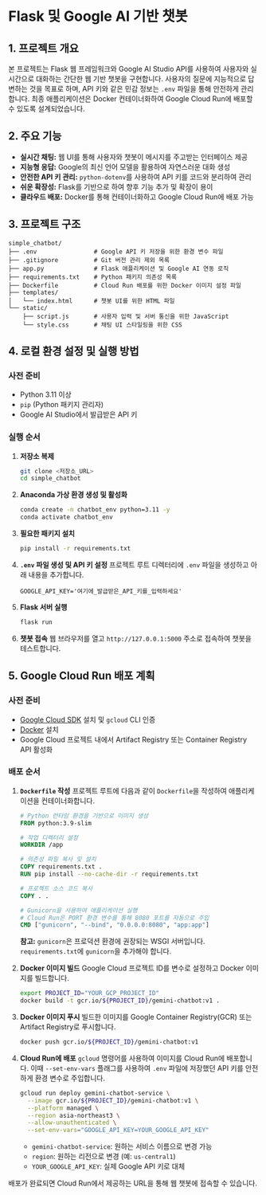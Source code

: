 # Flask 및 Google AI 기반 챗봇

## 1. 프로젝트 개요

본 프로젝트는 Flask 웹 프레임워크와 Google AI Studio API를 사용하여 사용자와 실시간으로 대화하는 간단한 웹 기반 챗봇을 구현합니다. 사용자의 질문에 지능적으로 답변하는 것을 목표로 하며, API 키와 같은 민감 정보는 `.env` 파일을 통해 안전하게 관리합니다. 최종 애플리케이션은 Docker 컨테이너화하여 Google Cloud Run에 배포할 수 있도록 설계되었습니다.

## 2. 주요 기능

- **실시간 채팅:** 웹 UI를 통해 사용자와 챗봇이 메시지를 주고받는 인터페이스 제공
- **지능형 응답:** Google의 최신 언어 모델을 활용하여 자연스러운 대화 생성
- **안전한 API 키 관리:** `python-dotenv`를 사용하여 API 키를 코드와 분리하여 관리
- **쉬운 확장성:** Flask를 기반으로 하여 향후 기능 추가 및 확장이 용이
- **클라우드 배포:** Docker를 통해 컨테이너화하고 Google Cloud Run에 배포 가능

## 3. 프로젝트 구조

```
simple_chatbot/
├── .env                # Google API 키 저장을 위한 환경 변수 파일
├── .gitignore          # Git 버전 관리 제외 목록
├── app.py              # Flask 애플리케이션 및 Google AI 연동 로직
├── requirements.txt    # Python 패키지 의존성 목록
├── Dockerfile          # Cloud Run 배포를 위한 Docker 이미지 설정 파일
├── templates/
│   └── index.html      # 챗봇 UI를 위한 HTML 파일
└── static/
    ├── script.js       # 사용자 입력 및 서버 통신을 위한 JavaScript
    └── style.css       # 채팅 UI 스타일링을 위한 CSS
```

## 4. 로컬 환경 설정 및 실행 방법

### 사전 준비
- Python 3.11 이상
- `pip` (Python 패키지 관리자)
- Google AI Studio에서 발급받은 API 키

### 실행 순서
1. **저장소 복제**
   ```bash
   git clone <저장소_URL>
   cd simple_chatbot
   ```

2. **Anaconda 가상 환경 생성 및 활성화**
   ```bash
   conda create -n chatbot_env python=3.11 -y
   conda activate chatbot_env
   ```

3. **필요한 패키지 설치**
   ```bash
   pip install -r requirements.txt
   ```

4. **`.env` 파일 생성 및 API 키 설정**
   프로젝트 루트 디렉터리에 `.env` 파일을 생성하고 아래 내용을 추가합니다.
   ```
   GOOGLE_API_KEY='여기에_발급받은_API_키를_입력하세요'
   ```

5. **Flask 서버 실행**
   ```bash
   flask run
   ```

6. **챗봇 접속**
   웹 브라우저를 열고 `http://127.0.0.1:5000` 주소로 접속하여 챗봇을 테스트합니다.

## 5. Google Cloud Run 배포 계획

### 사전 준비
- [Google Cloud SDK](https://cloud.google.com/sdk/docs/install) 설치 및 `gcloud` CLI 인증
- [Docker](https://www.docker.com/products/docker-desktop/) 설치
- Google Cloud 프로젝트 내에서 Artifact Registry 또는 Container Registry API 활성화

### 배포 순서
1. **`Dockerfile` 작성**
   프로젝트 루트에 다음과 같이 `Dockerfile`을 작성하여 애플리케이션을 컨테이너화합니다.
   ```Dockerfile
   # Python 런타임 환경을 기반으로 이미지 생성
   FROM python:3.9-slim

   # 작업 디렉터리 설정
   WORKDIR /app

   # 의존성 파일 복사 및 설치
   COPY requirements.txt .
   RUN pip install --no-cache-dir -r requirements.txt

   # 프로젝트 소스 코드 복사
   COPY . .

   # Gunicorn을 사용하여 애플리케이션 실행
   # Cloud Run은 PORT 환경 변수를 통해 8080 포트를 자동으로 주입
   CMD ["gunicorn", "--bind", "0.0.0.0:8080", "app:app"]
   ```
   **참고:** `gunicorn`은 프로덕션 환경에 권장되는 WSGI 서버입니다. `requirements.txt`에 `gunicorn`을 추가해야 합니다.

2. **Docker 이미지 빌드**
   Google Cloud 프로젝트 ID를 변수로 설정하고 Docker 이미지를 빌드합니다.
   ```bash
   export PROJECT_ID="YOUR_GCP_PROJECT_ID"
   docker build -t gcr.io/${PROJECT_ID}/gemini-chatbot:v1 .
   ```

3. **Docker 이미지 푸시**
   빌드한 이미지를 Google Container Registry(GCR) 또는 Artifact Registry로 푸시합니다.
   ```bash
   docker push gcr.io/${PROJECT_ID}/gemini-chatbot:v1
   ```

4. **Cloud Run에 배포**
   `gcloud` 명령어를 사용하여 이미지를 Cloud Run에 배포합니다. 이때 `--set-env-vars` 플래그를 사용하여 `.env` 파일에 저장했던 API 키를 안전하게 환경 변수로 주입합니다.
   ```bash
   gcloud run deploy gemini-chatbot-service \
     --image gcr.io/${PROJECT_ID}/gemini-chatbot:v1 \
     --platform managed \
     --region asia-northeast3 \
     --allow-unauthenticated \
     --set-env-vars="GOOGLE_API_KEY=YOUR_GOOGLE_API_KEY"
   ```
   - `gemini-chatbot-service`: 원하는 서비스 이름으로 변경 가능
   - `region`: 원하는 리전으로 변경 (예: `us-central1`)
   - `YOUR_GOOGLE_API_KEY`: 실제 Google API 키로 대체

배포가 완료되면 Cloud Run에서 제공하는 URL을 통해 웹 챗봇에 접속할 수 있습니다.

```